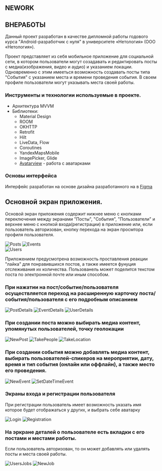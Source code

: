 ## NEWORK
## ВНЕРАБОТЫ

Данный проект разработан в качестве дипломной работы годового курса "Android-разработчик с нуля" в университете «Нетология» (ООО «Нетология»). 

Проект представляет из себя мобильное приложение для социальной сети, в котором пользователи могут созадавать и редактировать посты с медиа(изображения, видео и аудио) и указанием локации. 
Одновременно с этим имееться возможность создавать посты типа "События" с указанием места и времени проведения события. 
В своем профиле пользователи могут указывать места своей работы.

### Инструменты и технологии используемые в проекте.
- Архитектура MVVM
- Библиотеки:
    - Material Design
    - ROOM
    - OKHTTP
    - Retrofit
    - Hilt
    - LiveData, Flow
    - Coroutines
    - YandexMapsMobile
    - ImagePicker, Glide
    - [Avatarview](https://github.com/GetStream/avatarview-android) - работа с аватарками

### Основы интерфейса
Интерфейс разработан на основе дизайна разработанного на в [Figma](https://www.figma.com/file/8z1sV6KIf6Sc1y02TrY2XS/Nmedia?type=design&node-id=0%3A1&mode=design&t=P0JIwE4Xj28DOx61-1)

## Основной экран приложения.
Основой экран приложения содержит нижнее меню с кнопками переключения между экранами "Посты", "События", "Пользователи" и верхнее меню с кнопкой входа(регистрации) в приложение или, если пользователь авторизован, 
кнопку перехода на экран просмтора профиля пользователя.

![Posts](https://github.com/BAn66/NeWork/blob/master/sceenshots/mainPosts.JPG?raw=true) 
![Events](https://github.com/BAn66/NeWork/blob/master/sceenshots/events.JPG?raw=true)  
![Users](https://github.com/BAn66/NeWork/blob/master/sceenshots/users.JPG?raw=true)

Приложением предусмотрена возможность проставления реакции "лайка" для понравившихся постов, а также имеется фунуция отслеживания их количества.
Пользованель может поделится текстом поста по электронной почте или иным способом.

### При нажатии на пост/событие/пользователя осуществляется переход на расширенную карточку поста/события/пользователя с его подробным описанием

![PostDetails](https://github.com/BAn66/NeWork/blob/master/sceenshots/postDetails.JPG?raw=true) 
![EventDetails](https://github.com/BAn66/NeWork/blob/master/sceenshots/eventDetails.JPG?raw=true)
![UserDetails](https://github.com/BAn66/NeWork/blob/master/sceenshots/userDetails.JPG?raw=true)

### При создании поста можно выбирать медиа контент, упомянутых пользователей, точку геолокации

![NewPost](https://github.com/BAn66/NeWork/blob/master/sceenshots/newPost.JPG?raw=true)
![TakePeople](https://github.com/BAn66/NeWork/blob/master/sceenshots/takePeople.JPG?raw=true)
![TakeLocation](https://github.com/BAn66/NeWork/blob/master/sceenshots/takePlace.JPG?raw=true)

### При создании события можно добавлять медиа контент, выбирать пользователей-спикеров на мероприятии, дату, время и тип события (онлайн или оффлайн), а также место его проведения.

![NewEvent](https://github.com/BAn66/NeWork/blob/master/sceenshots/newEvent.JPG?raw=true)
![SetDateTimeEvent](https://github.com/BAn66/NeWork/blob/master/sceenshots/takeDateTimeTypeEvent.JPG?raw=true)

### Экраны входа и регистрации пользователя
При регистрации пользователь имеет возможность указать имя которое будет отображаться у других, и выбрать себе аватарку

![Login](https://github.com/BAn66/NeWork/blob/master/sceenshots/login.JPG?raw=true)
![Registration](https://github.com/BAn66/NeWork/blob/master/sceenshots/registration.JPG?raw=true)

### На эркране деталей о пользователе есть вкладки с его постами и местами работы. 
Если пользователь авторизован, то он может добавлять или удалять посты и места своей работы.

![UsersJobs](https://github.com/BAn66/NeWork/blob/master/sceenshots/userDetailsJobs.JPG?raw=true)
![NewJob](https://github.com/BAn66/NeWork/blob/master/sceenshots/NewJob.JPG?raw=true)
